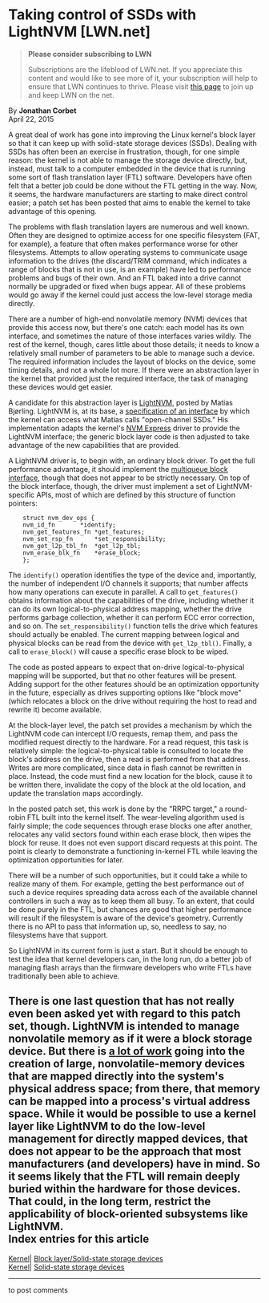 # Taking control of SSDs with LightNVM [LWN.net]

> **Please consider subscribing to LWN**
> 
> Subscriptions are the lifeblood of LWN.net. If you appreciate this content and would like to see more of it, your subscription will help to ensure that LWN continues to thrive. Please visit [this page](/Promo/nst-nag1/subscribe) to join up and keep LWN on the net. 

By **Jonathan Corbet**  
April 22, 2015 

A great deal of work has gone into improving the Linux kernel's block layer so that it can keep up with solid-state storage devices (SSDs). Dealing with SSDs has often been an exercise in frustration, though, for one simple reason: the kernel is not able to manage the storage device directly, but, instead, must talk to a computer embedded in the device that is running some sort of flash translation layer (FTL) software. Developers have often felt that a better job could be done without the FTL getting in the way. Now, it seems, the hardware manufacturers are starting to make direct control easier; a patch set has been posted that aims to enable the kernel to take advantage of this opening. 

The problems with flash translation layers are numerous and well known. Often they are designed to optimize access for one specific filesystem (FAT, for example), a feature that often makes performance worse for other filesystems. Attempts to allow operating systems to communicate usage information to the drives (the discard/TRIM command, which indicates a range of blocks that is not in use, is an example) have led to performance problems and bugs of their own. And an FTL baked into a drive cannot normally be upgraded or fixed when bugs appear. All of these problems would go away if the kernel could just access the low-level storage media directly. 

There are a number of high-end nonvolatile memory (NVM) devices that provide this access now, but there's one catch: each model has its own interface, and sometimes the nature of those interfaces varies wildly. The rest of the kernel, though, cares little about those details; it needs to know a relatively small number of parameters to be able to manage such a device. The required information includes the layout of blocks on the device, some timing details, and not a whole lot more. If there were an abstraction layer in the kernel that provided just the required interface, the task of managing these devices would get easier. 

A candidate for this abstraction layer is [LightNVM](/Articles/641358/), posted by Matias Bjørling. LightNVM is, at its base, a [specification of an interface](https://docs.google.com/document/d/1kedBY_1-hfkAlqT4EdwY6gz-6UOZbn7kIjWpmBLPNj0/edit) by which the kernel can access what Matias calls "open-channel SSDs." His implementation adapts the kernel's [NVM Express](http://www.nvmexpress.org/) driver to provide the LightNVM interface; the generic block layer code is then adjusted to take advantage of the new capabilities that are provided. 

A LightNVM driver is, to begin with, an ordinary block driver. To get the full performance advantage, it should implement the [multiqueue block interface](/Articles/552904/), though that does not appear to be strictly necessary. On top of the block interface, though, the driver must implement a set of LightNVM-specific APIs, most of which are defined by this structure of function pointers: 
    
    
        struct nvm_dev_ops {
    	nvm_id_fn		*identify;
    	nvm_get_features_fn	*get_features;
    	nvm_set_rsp_fn		*set_responsibility;
    	nvm_get_l2p_tbl_fn	*get_l2p_tbl;
    	nvm_erase_blk_fn	*erase_block;
        };
    

The `identify()` operation identifies the type of the device and, importantly, the number of independent I/O channels it supports; that number affects how many operations can execute in parallel. A call to `get_features()` obtains information about the capabilities of the drive, including whether it can do its own logical-to-physical address mapping, whether the drive performs garbage collection, whether it can perform ECC error correction, and so on. The `set_responsibility()` function tells the drive which features should actually be enabled. The current mapping between logical and physical blocks can be read from the device with `get_l2p_tbl()`. Finally, a call to `erase_block()` will cause a specific erase block to be wiped. 

The code as posted appears to expect that on-drive logical-to-physical mapping will be supported, but that no other features will be present. Adding support for the other features should be an optimization opportunity in the future, especially as drives supporting options like "block move" (which relocates a block on the drive without requiring the host to read and rewrite it) become available. 

At the block-layer level, the patch set provides a mechanism by which the LightNVM code can intercept I/O requests, remap them, and pass the modified request directly to the hardware. For a read request, this task is relatively simple: the logical-to-physical table is consulted to locate the block's address on the drive, then a read is performed from that address. Writes are more complicated, since data in flash cannot be rewritten in place. Instead, the code must find a new location for the block, cause it to be written there, invalidate the copy of the block at the old location, and update the translation maps accordingly. 

In the posted patch set, this work is done by the "RRPC target," a round-robin FTL built into the kernel itself. The wear-leveling algorithm used is fairly simple; the code sequences through erase blocks one after another, relocates any valid sectors found within each erase block, then wipes the block for reuse. It does not even support discard requests at this point. The point is clearly to demonstrate a functioning in-kernel FTL while leaving the optimization opportunities for later. 

There will be a number of such opportunities, but it could take a while to realize many of them. For example, getting the best performance out of such a device requires spreading data across each of the available channel controllers in such a way as to keep them all busy. To an extent, that could be done purely in the FTL, but chances are good that higher performance will result if the filesystem is aware of the device's geometry. Currently there is no API to pass that information up, so, needless to say, no filesystems have that support. 

So LightNVM in its current form is just a start. But it should be enough to test the idea that kernel developers can, in the long run, do a better job of managing flash arrays than the firmware developers who write FTLs have traditionally been able to achieve. 

There is one last question that has not really even been asked yet with regard to this patch set, though. LightNVM is intended to manage nonvolatile memory as if it were a block storage device. But there is [a lot of work](/Articles/640113/) going into the creation of large, nonvolatile-memory devices that are mapped directly into the system's physical address space; from there, that memory can be mapped into a process's virtual address space. While it would be possible to use a kernel layer like LightNVM to do the low-level management for directly mapped devices, that does not appear to be the approach that most manufacturers (and developers) have in mind. So it seems likely that the FTL will remain deeply buried within the hardware for those devices. That could, in the long term, restrict the applicability of block-oriented subsystems like LightNVM.  
Index entries for this article  
---  
[Kernel](/Kernel/Index)| [Block layer/Solid-state storage devices](/Kernel/Index#Block_layer-Solid-state_storage_devices)  
[Kernel](/Kernel/Index)| [Solid-state storage devices](/Kernel/Index#Solid-state_storage_devices)  
  


* * *

to post comments 

